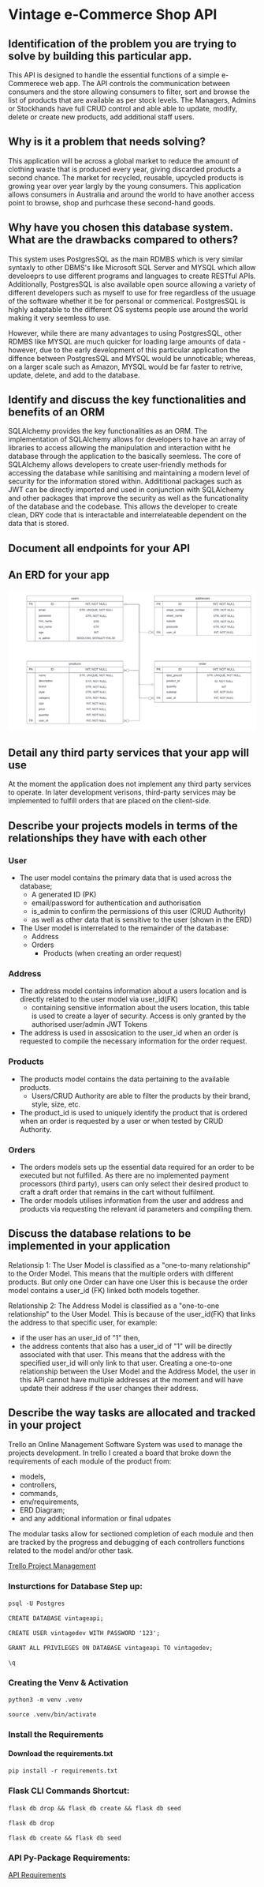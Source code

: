 # Vintage e-Commerce Shop API

## Identification of the problem you are trying to solve by building this particular app.

This API is designed to handle the essential functions of a simple e-Commerece web app. The API controls the communication between consumers and the store allowing consumers to filter, sort and browse the list of products that are available as per stock levels. The Managers, Admins or Stockhands have full CRUD control and able able to update, modify, delete or create new products, add additional staff users.

## Why is it a problem that needs solving?

This application will be across a global market to reduce the amount of clothing waste that is produced every year, giving discarded products a second chance. The market for recycled, reusable, upcycled products is growing year over year largly by the young consumers. This application allows consumers in Australia and around the world to have another access point to browse, shop and purhcase these second-hand goods.

## Why have you chosen this database system. What are the drawbacks compared to others?

This system uses PostgresSQL as the main RDMBS which is very similar syntaxly to other DBMS's like Microsoft SQL Server and MYSQL which allow develoeprs to use different programs and languages to create RESTful APIs.
Additionally, PostgresSQL is also available open source allowing a variety of different developers such as myself to use for free regardless of the usuage of the software whether it be for personal or commerical. PostgresSQL is highly adaptable to the different OS systems people use around the world making it very seemless to use. 

However, while there are many advantages to using PostgresSQL, other RDMBS like MYSQL are much quicker for loading large amounts of data - however, due to the early development of this particular application the diffence between PostgresSQL and MYSQL would be unnoticable; whereas, on a larger scale such as Amazon, MYSQL would be far faster to retrive, update, delete, and add to the database. 

## Identify and discuss the key functionalities and benefits of an ORM

SQLAlchemy provides the key functionalities as an ORM. The implementation of SQLAlchemy allows for developers to have an array of libraries to access allowing the manipulation and interaction witht he database through the application to the basically seemless. The core of SQLAlchemy allows developers to create user-friendly methods for accessing the database while sanitising and maintaining a modern level of security for the information stored within. Addititional packages such as JWT can be directly imported and used in conjunction with SQLAlchemy and other packages that improve the security as well as the funcationality of the database and the codebase. This allows the developer to create clean, DRY code that is interactable and interrelateable dependent on the data that is stored. 

## Document all endpoints for your API

## An ERD for your app

![alt](https://github.com/JanzenCode/JordynSmall_T2A2-1/blob/main/docs/ERD%20Diagram%20(1).png)

## Detail any third party services that your app will use

At the moment the application does not implement any third party services to operate. In later development verisons, third-party services may be implemented to fulfill orders that are placed on the client-side. 

## Describe your projects models in terms of the relationships they have with each other

### User
- The user model contains the primary data that is used across the database;
    - A generated ID (PK)
    - email/password for authentication and authorisation
    - is_admin to confirm the permissions of this user (CRUD Authority)
    - as well as other data that is sensitive to the user (shown in the ERD)
- The User model is interrelated to the remainder of the database:
    - Address
    - Orders
        - Products (when creating an order request)
### Address
- The address model contains information about a users location and is directly related to the user model via user_id(FK)
    - containing sensitive information about the users location, this table is used to create a layer of security. Access is only granted by the authorised user/admin JWT Tokens
- The address is used in assosication to the user_id when an order is requested to compile the necessary information for the order request.
### Products
- The products model contains the data pertaining to the available products.
    - Users/CRUD Authority are able to filter the products by their brand, style, size, etc.
- The product_id is used to uniquely identify the product that is ordered when an order is requested by a user or when tested by CRUD Authority.
### Orders
- The orders models sets up the essential data required for an order to be executed but not fulfilled. As there are no implemented payment processors (third party), users can only select their desired product to craft a draft order that remains in the cart without fulfilment. 
- The order models utilises information from the user and address and products via requesting the relevant id parameters and compiling them.

## Discuss the database relations to be implemented in your application

Relationsip 1: The User Model is classified as a "one-to-many relationship" to the Order Model. This means that the multiple orders with different products. But only one Order can have one User this is because the order model contains a user_id (FK) linked both models together.

Relationship 2: The Address Model is classified as a "one-to-one relationship" to the User Model. This is because of the user_id(FK) that links the address to that specific user, for example:
- if the user has an user_id of "1" then,
- the address contents that also has a user_id of "1" will be directly associated with that user.
This means that the address with the specified user_id will only link to that user. Creating a one-to-one relationship between the User Model and the Address Model, the user in this API cannot have multiple addresses at the moment and will have update their address if the user changes their address.

## Describe the way tasks are allocated and tracked in your project

Trello an Online Management Software System was used to manage the projects development. In trello I created a board that broke down the requirements of each module of the product from: 
- models,
- controllers,
- commands,
- env/requirements,
- ERD Diagram;
- and any additional information or final udpates

The modular tasks allow for sectioned completion of each module and then are tracked by the progress and debugging of each controllers functions related to the model and/or other task. 

[Trello Project Management](https://trello.com/invite/b/fI6qSSzC/ATTI302946e3bbe390b68f620b98324ea095D89C4694/t2a2-project-management)


### Insturctions for Database Step up:
```
psql -U Postgres 
```
```
CREATE DATABASE vintageapi;
```
```
CREATE USER vintagedev WITH PASSWORD '123';
```
```
GRANT ALL PRIVILEGES ON DATABASE vintageapi TO vintagedev;
```
```
\q
```
### Creating the Venv & Activation
``` 
python3 -m venv .venv
```
```
source .venv/bin/activate
```
### Install the Requirements
#### Download the requirements.txt
``` 
pip install -r requirements.txt
```
### Flask CLI Commands Shortcut:
```
flask db drop && flask db create && flask db seed
```
```
flask db drop
```
```
flask db create && flask db seed
```

### API Py-Package Requirements:

[API Requirements](https://github.com/JanzenCode/JordynSmall_T2A2-1/blob/main/requirements.txt)


